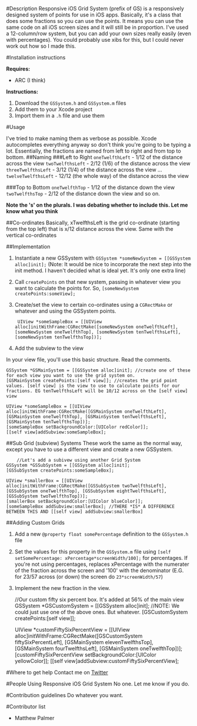 #Description 
Responsive iOS Grid System (prefix of GS) is a responsively designed system of points for use in iOS apps. Basically, it's a class that does some fractions so you can use the points. It means you can use the same code on all iOS screen sizes and it will still be in proportion. I've used a 12-column/row system, but you can add your own sizes really easily (even with percentages). You could probably use xibs for this, but I could never work out how so I made this.

#Installation instructions

 __Requires:__

- ARC (I think)

__Instructions:__

1. Download the `GSSystem.h` and `GSSystem.m` files
2. Add them to your Xcode project
3. Import them in a `.h` file and use them

#Usage

I've tried to make naming them as verbose as possible. Xcode autocompletes everything anyway so don't think you're going to be typing a lot.
Essentially, the fractions are named from left to right and from top to bottom.
##Naming
###Left to Right
`oneTwelfthLeft` - 1/12 of the distance across the view
`twoTwelfthsLeft` - 2/12 (1/6) of the distance across the view
`threeTwelfthsLeft` - 3/12 (1/4) of the distance across the view
…
`twelveTwelfthsLeft` - 12/12 (the whole way) of the distance across the view

###Top to Bottom
`oneTwelfthTop` - 1/12 of the distance down the view
`twoTwelfthsTop` - 2/12 of the distance down the view
and so on.

__Note the 's' on the plurals. I was debating whether to include this. Let me know what you think__

##Co-ordinates
Basically, xTwelfthsLeft is the grid co-ordinate (starting from the top left) that is x/12 distance across the view. Same with the vertical co-ordinates

##Implementation
1. Instantiate a new GSSystem with `GSSystem *someNewSystem = [[GSSystem alloc]init];`
(Note: It would be nice to incorporate the next step into the init method. I haven't decided what is ideal yet. It's only one extra line)
2. Call `createPoints` on that new system, passing in whatever view you want to calculate the points for. So, `[someNewSystem createPoints:someView];`
3. Create/set the view to certain co-ordinates using a `CGRectMake` or whatever and using the GSSystem points. 

		UIView *someSampleBox = [[UIView alloc]initWithFrame:CGRectMake([someNewSystem oneTwelfthLeft], [someNewSystem oneTwelfthTop], [someNewSystem tenTwelfthsLeft], [someNewSystem tenTwelfthsTop])];

4. Add the subview to the view


In your view file, you'll use this basic structure. Read the comments.

    GSSystem *GSMainSystem = [[GSSystem alloc]init]; //create one of these for each view you want to use the grid system on.
    [GSMainSystem createPoints:[self view]]; //creates the grid point values. [self view] is the view to use to calculate points for our fractions. EG tenTwelfthsLeft will be 10/12 across on the [self view] view
    
    UIView *someSampleBox = [[UIView alloc]initWithFrame:CGRectMake([GSMainSystem oneTwelfthLeft], [GSMainSystem oneTwelfthTop], [GSMainSystem tenTwelfthsLeft], [GSMainSystem tenTwelfthsTop])];
    [someSampleBox setBackgroundColor:[UIColor redColor]];
    [[self view]addSubview:someSampleBox];

##Sub Grid (subview) Systems
These work the same as the normal way, except you have to use a different view and create a new GSSystem.

		//Let's add a subivew using another Grid System
    GSSystem *GSSubSystem = [[GSSystem alloc]init];
    [GSSubSystem createPoints:someSampleBox];
    
    UIView *smallerBox = [[UIView alloc]initWithFrame:CGRectMake([GSSubSystem twoTwelfthsLeft], [GSSubSystem oneTwelfthTop], [GSSubSystem eightTwelfthsLeft], [GSSubSystem twoTwelfthsTop])];
    [smallerBox setBackgroundColor:[UIColor blueColor]];
    [someSampleBox addSubview:smallerBox]; //THERE *IS* A DIFFERENCE BETWEEN THIS AND [[self view] addSubview:smallerBox] 

##Adding Custom Grids
1. Add a new `@property float somePercentage` definition to the `GSSystem.h` file
2. Set the values for this property in the `GSSystem.m` file using `[self setSomePercentage: xPercentage*screenWidth/100];` for percentages. If you're not using percentages, replaces xPercentage with the numerater of the fraction across the screen and '100' with the denominator (E.G. for 23/57 across (or down) the screen do `23*screenWidth/57`)
3. Implement the new fraction in the view.

    //Our custom fifty six percent box. It's added at 56% of the main view
    GSSystem *GSCustomSystem = [[GSSystem alloc]init]; //NOTE: We could just use one of the above ones. But whatever. 
    [GSCustomSystem createPoints:[self view]];
    
    UIView *customFiftySixPercentView = [[UIView alloc]initWithFrame:CGRectMake([GSCustomSystem fiftySixPercentLeft], [GSMainSystem elevenTwelfthsTop], [GSMainSystem fourTwelfthsLeft], [GSMainSystem oneTwelfthTop])];
    [customFiftySixPercentView setBackgroundColor:[UIColor yellowColor]];
    [[self view]addSubview:customFiftySixPercentView];


#Where to get help 
Contact me on [Twitter](http://twitter.com/p_almer)

#People Using Responsive iOS Grid System
No one. Let me know if you do.

#Contribution guidelines 
Do whatever you want.

#Contributor list 
- Matthew Palmer



